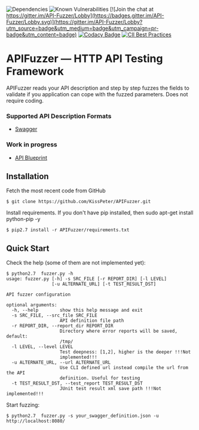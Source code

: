 ![Dependencies](https://www.versioneye.com/user/projects/5a4ca3490fb24f05139b8d06/badge.svg?style=flat-square) ![Known Vulnerabilities](https://snyk.io/test/github/KissPeter/APIFuzzer/badge.svg)
[![Join the chat at https://gitter.im/API-Fuzzer/Lobby](https://badges.gitter.im/API-Fuzzer/Lobby.svg)](https://gitter.im/API-Fuzzer/Lobby?utm_source=badge&utm_medium=badge&utm_campaign=pr-badge&utm_content=badge)
[![Codacy Badge](https://api.codacy.com/project/badge/Grade/eab6434d9bd742e3880d8f589a9cc0a6)](https://www.codacy.com/app/KissPeter/APIFuzzer?utm_source=github.com&utm_medium=referral&utm_content=KissPeter/APIFuzzer&utm_campaign=badger)
[![CII Best Practices](https://bestpractices.coreinfrastructure.org/projects/1620/badge)](https://bestpractices.coreinfrastructure.org/projects/1620)

# APIFuzzer — HTTP API Testing Framework


APIFuzzer reads your API description and step by step fuzzes the fields to validate 
if you application can cope with the fuzzed parameters. Does not require coding.

### Supported API Description Formats

- [Swagger][]

### Work in progress
- [API Blueprint][]

## Installation

Fetch the most recent code from GitHub
```
$ git clone https://github.com/KissPeter/APIFuzzer.git
```
Install requirements. If you don't have pip installed, then sudo apt-get install python-pip -y 
```
$ pip2.7 install -r APIFuzzer/requirements.txt
```

## Quick Start
Check the help (some of them are not implemented yet):
```
$ python2.7  fuzzer.py -h
usage: fuzzer.py [-h] -s SRC_FILE [-r REPORT_DIR] [-l LEVEL]
                 [-u ALTERNATE_URL] [-t TEST_RESULT_DST]

API fuzzer configuration

optional arguments:
  -h, --help        show this help message and exit
  -s SRC_FILE, --src_file SRC_FILE
                    API definition file path
  -r REPORT_DIR, --report_dir REPORT_DIR
                    Directory where error reports will be saved, default:
                    /tmp/
  -l LEVEL, --level LEVEL
                    Test deepness: [1,2], higher is the deeper !!!Not
                    implemented!!!
  -u ALTERNATE_URL, --url ALTERNATE_URL
                    Use CLI defined url instead compile the url from the API
                    definition. Useful for testing
  -t TEST_RESULT_DST, --test_report TEST_RESULT_DST
                    JUnit test result xml save path !!!Not implemented!!!

```
Start fuzzing:

```
$ python2.7  fuzzer.py -s your_swagger_definition.json -u http://localhost:8080/
```

[API Blueprint]: https://apiblueprint.org/
[Swagger]: http://swagger.io/
